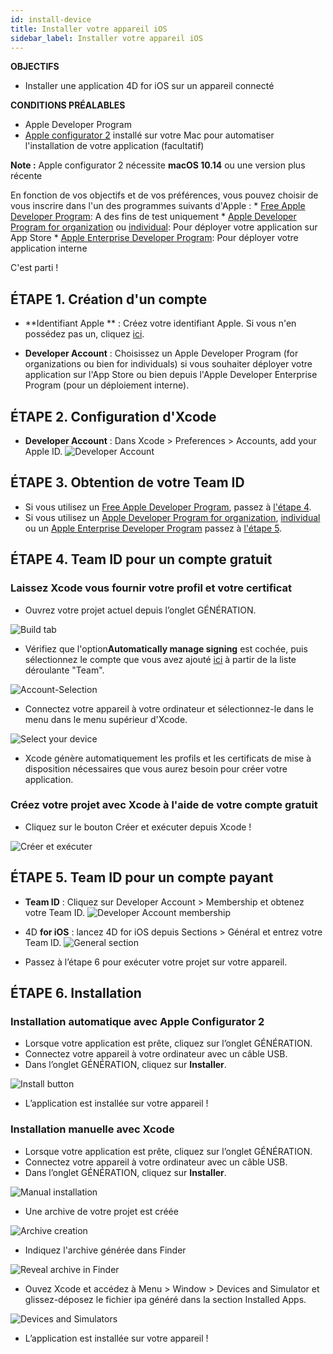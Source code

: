 ```yaml
---
id: install-device
title: Installer votre appareil iOS
sidebar_label: Installer votre appareil iOS
---
```

<div class = "objectives"> 

**OBJECTIFS**

* Installer une application 4D for iOS sur un appareil connecté</div> <div class = "prerequisites"> 

**CONDITIONS PRÉALABLES**

* Apple Developer Program
* [Apple configurator 2](https://itunes.apple.com/us/app/apple-configurator-2/id1037126344) installé sur votre Mac pour automatiser l'installation de votre application (facultatif)

**Note :** Apple configurator 2 nécessite **macOS 10.14** ou une version plus récente</div> 

En fonction de vos objectifs et de vos préférences, vous pouvez choisir de vous inscrire dans l'un des programmes suivants d'Apple : * [Free Apple Developer Program](free-developer-account.html): A des fins de test uniquement * [Apple Developer Program for organization](register-apple-developer-program-organization.html) ou [individual](register-apple-developer-program-individual.html): Pour déployer votre application sur App Store * [Apple Enterprise Developer Program](register-apple-developer-enterprise-program.html): Pour déployer votre application interne

C'est parti !

## ÉTAPE 1. Création d'un compte

* **Identifiant Apple ** : Créez votre identifiant Apple. Si vous n'en possédez pas un, cliquez [ici](https://appleid.apple.com/account#!&page=create).

* **Developer Account** : Choisissez un Apple Developer Program (for organizations ou bien for individuals) si vous souhaiter déployer votre application sur l'App Store ou bien depuis l'Apple Developer Enterprise Program (pour un déploiement interne).

## ÉTAPE 2. Configuration d'Xcode

* **Developer Account** : Dans Xcode > Preferences > Accounts, add your Apple ID. ![Developer Account](assets/test-build/Developer-Account-4D-for-iOS.png) 

## ÉTAPE 3. Obtention de votre Team ID

* Si vous utilisez un [Free Apple Developer Program](free-developer-account.html), passez à [l'étape 4](#step-4-team-id-for-free-account).
* Si vous utilisez un [Apple Developer Program for organization](register-apple-developer-program-organization.html), [individual](register-apple-developer-program-individual.html) ou un [Apple Enterprise Developer Program](register-apple-developer-enterprise-program.html) passez à [l'étape 5](#step-5-team-id-for-paid-subscription-account).

## ÉTAPE 4. Team ID pour un compte gratuit

### Laissez Xcode vous fournir votre profil et votre certificat

* Ouvrez votre projet actuel depuis l’onglet GÉNÉRATION.

![Build tab](assets/test-build/Open-your-project-Xcode-4D-for-iOS.png)

* Vérifiez que l'option**Automatically manage signing** est cochée, puis sélectionnez le compte que vous avez ajouté [ici](free-developer-account.html) à partir de la liste déroulante "Team".

![Account-Selection](assets/test-build/account-Selection-Free-Account.png)

* Connectez votre appareil à votre ordinateur et sélectionnez-le dans le menu dans le menu supérieur d'Xcode.

![Select your device](assets/test-build/select-device-Free-Account.png)

* Xcode génère automatiquement les profils et les certificats de mise à disposition nécessaires que vous aurez besoin pour créer votre application.

### Créez votre projet avec Xcode à l'aide de votre compte gratuit

* Cliquez sur le bouton Créer et exécuter depuis Xcode !

![Créer et exécuter](assets/test-build/Build-Run-Free-Account.png)

## ÉTAPE 5. Team ID pour un compte payant

* **Team ID** : Cliquez sur Developer Account > Membership et obtenez votre Team ID. ![Developer Account membership](assets/test-build/Team-ID-4D-for-iOS.png)

* 4D **for iOS** : lancez 4D for iOS depuis Sections > Général et entrez votre Team ID. ![General section](assets/test-build/Team-ID-General-Section-4D-for-iOS.png)

* Passez à l’étape 6 pour exécuter votre projet sur votre appareil.

## ÉTAPE 6. Installation

### Installation automatique avec Apple Configurator 2

* Lorsque votre application est prête, cliquez sur l’onglet GÉNÉRATION.
* Connectez votre appareil à votre ordinateur avec un câble USB.
* Dans l’onglet GÉNÉRATION, cliquez sur **Installer**.

![Install button](assets/test-build/Install-button-build-tab-4D-for-iOS.png)

* L’application est installée sur votre appareil !

### Installation manuelle avec Xcode

* Lorsque votre application est prête, cliquez sur l’onglet GÉNÉRATION.
* Connectez votre appareil à votre ordinateur avec un câble USB.
* Dans l’onglet GÉNÉRATION, cliquez sur **Installer**.

![Manual installation](assets/test-build/Manual-installation-4D-for-iOS.png)

* Une archive de votre projet est créée

![Archive creation](assets/test-build/Archive-creation.png)

* Indiquez l'archive générée dans Finder

![Reveal archive in Finder](assets/test-build/Reveal-archive-in-Finder.png)

* Ouvez Xcode et accédez à Menu > Window > Devices and Simulator et glissez-déposez le fichier ipa généré dans la section Installed Apps.

![Devices and Simulators](assets/test-build/Devices-and-Simulators-4D-for-iOS.png)

* L’application est installée sur votre appareil !